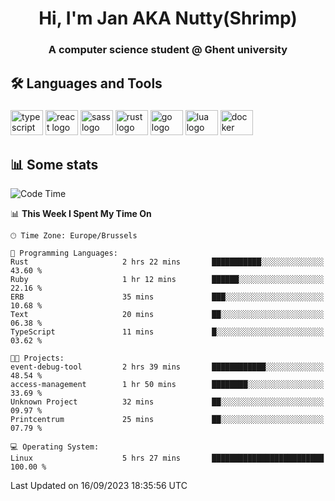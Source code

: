 <h1 align="center">Hi, I'm Jan AKA Nutty(Shrimp)</h1>
<h3 align="center">A computer science student @ Ghent university</h3>

<h2 align="left">🛠️ Languages and Tools</h2>

###

<div align="left">
  <img src="https://cdn.jsdelivr.net/gh/devicons/devicon/icons/typescript/typescript-original.svg" height="40" width="52" alt="typescript logo"  />
  <img src="https://cdn.jsdelivr.net/gh/devicons/devicon/icons/react/react-original.svg" height="40" width="52" alt="react logo"  />
  <img src="https://cdn.jsdelivr.net/gh/devicons/devicon/icons/sass/sass-original.svg" height="40" width="52" alt="sass logo"  />
  <img src="https://cdn.jsdelivr.net/gh/devicons/devicon/icons/rust/rust-plain.svg" height="40" width="52" alt="rust logo"  />
  <img src="https://cdn.jsdelivr.net/gh/devicons/devicon/icons/go/go-original.svg" height="40" width="52" alt="go logo"  />
  <img src="https://cdn.jsdelivr.net/gh/devicons/devicon/icons/lua/lua-original.svg" height="40" width="52" alt="lua logo"  />
  <img src="https://cdn.jsdelivr.net/gh/devicons/devicon/icons/docker/docker-original.svg" height="40" width="52" alt="docker logo"  />
</div>

<h2>📊 Some stats</h2>

<!--START_SECTION:waka-->
![Code Time](http://img.shields.io/badge/Code%20Time-3%2C673%20hrs%2035%20mins-blue)

📊 **This Week I Spent My Time On** 

```text
🕑︎ Time Zone: Europe/Brussels

💬 Programming Languages: 
Rust                     2 hrs 22 mins       ███████████░░░░░░░░░░░░░░   43.60 % 
Ruby                     1 hr 12 mins        ██████░░░░░░░░░░░░░░░░░░░   22.16 % 
ERB                      35 mins             ███░░░░░░░░░░░░░░░░░░░░░░   10.68 % 
Text                     20 mins             ██░░░░░░░░░░░░░░░░░░░░░░░   06.38 % 
TypeScript               11 mins             █░░░░░░░░░░░░░░░░░░░░░░░░   03.62 % 

🐱‍💻 Projects: 
event-debug-tool         2 hrs 39 mins       ████████████░░░░░░░░░░░░░   48.54 % 
access-management        1 hr 50 mins        ████████░░░░░░░░░░░░░░░░░   33.69 % 
Unknown Project          32 mins             ██░░░░░░░░░░░░░░░░░░░░░░░   09.97 % 
Printcentrum             25 mins             ██░░░░░░░░░░░░░░░░░░░░░░░   07.79 % 

💻 Operating System: 
Linux                    5 hrs 27 mins       █████████████████████████   100.00 % 
```


 Last Updated on 16/09/2023 18:35:56 UTC
<!--END_SECTION:waka-->
